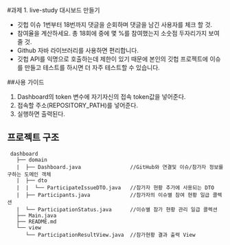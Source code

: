 #과제 1. live-study 대시보드 만들기

* 깃헙 이슈 1번부터 18번까지 댓글을 순회하며 댓글을 남긴 사용자를 체크 할 것.
* 참여율을 계산하세요. 총 18회에 중에 몇 %를 참여했는지 소숫점 두자리가지 보여줄 것.
* Github 자바 라이브러리를 사용하면 편리합니다.
* 깃헙 API를 익명으로 호출하는데 제한이 있기 때문에 본인의 깃헙 프로젝트에 이슈를 만들고 테스트를 하시면 더 자주 테스트할 수 있습니다.

##사용 가이드
1. Dashboard의 token 변수에 자기자신의 접속 token값을 넣어준다.
2. 접속할 주소(REPOSITORY_PATH)를 넣어준다.
3. 실행하면 출력된다.

## 프로젝트 구조
```
 dashboard
   ├── domain
   |  ├── Dashboard.java                //GitHub와 연결및 이슈/참가자 정보를 구하는 도메인 객체
   |  ├── dto
   |  |  └── ParticipateIssueDTO.java   //참가자 현황 추가에 사용되는 DTO
   |  ├── Participants.java             //참가자의 이슈별 참여 현황 일급 콜렉션
   |  └── ParticipationStatus.java      //이슈별 참가 현황 관리 일급 콜렉션
   ├── Main.java
   ├── README.md
   └── view
      └── ParticipationResultView.java  //참가현황 결과 출력 View
```

